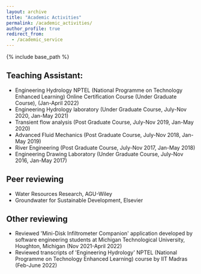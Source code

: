 ```yaml
---
layout: archive
title: "Academic Activities"
permalink: /academic_activities/
author_profile: true
redirect_from:
  - /academic_service
---
```


{% include base_path %}

## Teaching Assistant:
   * Engineering Hydrology
      NPTEL (National Programme on Technology Enhanced Learning) Online Certification Course 
      (Under Graduate Course), (Jan-April 2022)
   * Engineering Hydrology laboratory
      (Under Graduate Course, July-Nov 2020, Jan-May 2021)
   * Transient flow analysis 
      (Post Graduate Course, July-Nov 2019, Jan-May 2020)
   * Advanced Fluid Mechanics 
      (Post Graduate Course, July-Nov 2018, Jan-May 2019)
   * River Engineering 
      (Post Graduate Course, July-Nov 2017, Jan-May 2018)
   * Engineering Drawing Laboratory 
      (Under Graduate Course, July-Nov 2016, Jan-May 2017)

## Peer reviewing

* Water Resources Research, AGU-Wiley
* Groundwater for Sustainable Development, Elsevier

## Other reviewing
* Reviewed 'Mini-Disk Infiltrometer Companion' application developed by software engineering students at Michigan Technological University, Houghton, Michigan (Nov 2021-April 2022)
* Reviewed transcripts of 'Engineering Hydrology' NPTEL (National Programme on Technology Enhanced Learning) course by IIT Madras (Feb-June 2022) 






